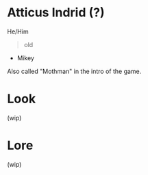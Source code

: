# Atticus Indrid (?)
He/Him
> old
- Mikey

Also called "Mothman" in the intro of the game.

# Look
(wip)

# Lore
(wip)